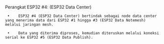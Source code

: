 Perangkat ESP32 #4: (ESP32 Data Center)

     •    ESP32 #4 (ESP32 Data Center) bertindak sebagai node data center yang menerima data dari ESP32 #1 hingga #3 (ESP32 Data Notemesh) melalui jaringan mesh.
   
     •    Data yang diterima diproses, kemudian diteruskan melalui koneksi serial ke ESP32 #5 (ESP32 Data Publish).
   

